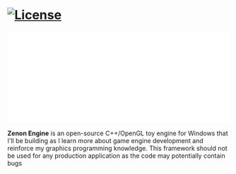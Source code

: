 # [![License](https://img.shields.io/github/license/eddyowen/zenon)](https://github.com/eddyowen/Zenon/blob/master/LICENSE)

![Zenon](docs/zenon_logo/zn_logo.png)

**Zenon Engine** is an open-source C++/OpenGL toy engine for Windows that I'll be building as I learn more about game engine development and reinforce my graphics programming knowledge. This framework should not be used for any production application as the code may potentially contain bugs <br/>
